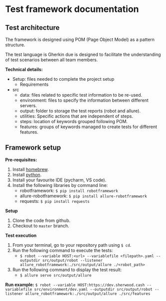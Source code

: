 # Test framework documentation

## Test architecture

The framework is designed using POM (Page Object Model) as a pattern structure.

The test language is Gherkin due is designed to facilitate the understanding of test scenarios between all team members.

**Technical details:**

* Setup: files needed to complete the project setup
    * Requirements
* src
  * data: files related to specific test information to be re-used.
  * environment: files to specify the information between different servers.
  * output: folder to storage the test reports (robot and allure).
  * utilities: Specific actions that are independent of steps.
  * steps: location of keywords grouped following POM.
  * features: groups of keywords managed to create tests for different features.

## Framework setup

**Pre-requisites:**
1. Install [homebrew](https://brew.sh/).
2. Install [python](https://www.python.org/downloads/).
3. Install your favourite IDE (pycharm, VS code).
4. Install the following libraries by command line:
   * robotframework: `$ pip install robotframework`
   * allure-robotframework: `$ pip install allure-robotframework`
   * requests: `$ pip install requests`

**Setup**

1. Clone the code from github.
2. Checkout to `master` branch.

**Test execution**
1. From your terminal, go to your repository path using `$ cd`.
2. Run the following command to execute the tests:
   * `$ robot --variable HOST:<url> --variablefile <filepath>.yaml --outputdir src/output/robot --listener allure_robotframework:./src/output/allure ./<robot_path>`
3. Run the following command to display the test result:
   * `$ allure serve src/output/allure`

**Run example:**
`$ robot --variable HOST:https://dev.sherwood.cash --variablefile src/environment/dev.yaml --outputdir src/output/robot --listener allure_robotframework:./src/output/allure ./src/features`
